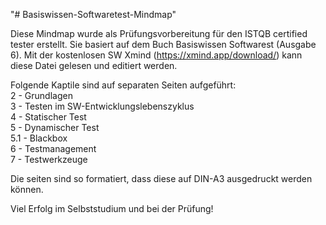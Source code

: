 "# Basiswissen-Softwaretest-Mindmap" 

Diese Mindmap wurde als Prüfungsvorbereitung für den ISTQB certified tester erstellt.
Sie basiert auf dem Buch Basiswissen Softwarest (Ausgabe 6).
Mit der kostenlosen SW Xmind (https://xmind.app/download/) kann diese Datei gelesen und editiert werden.

Folgende Kaptile sind auf separaten Seiten aufgeführt:  
2 - Grundlagen  
3 - Testen im SW-Entwicklungslebenszyklus  
4 - Statischer Test  
5 - Dynamischer Test  
5.1 - Blackbox  
6 - Testmanagement  
7 - Testwerkzeuge  

Die seiten sind so formatiert, dass diese auf DIN-A3 ausgedruckt werden können.

Viel Erfolg im Selbststudium und bei der Prüfung!
